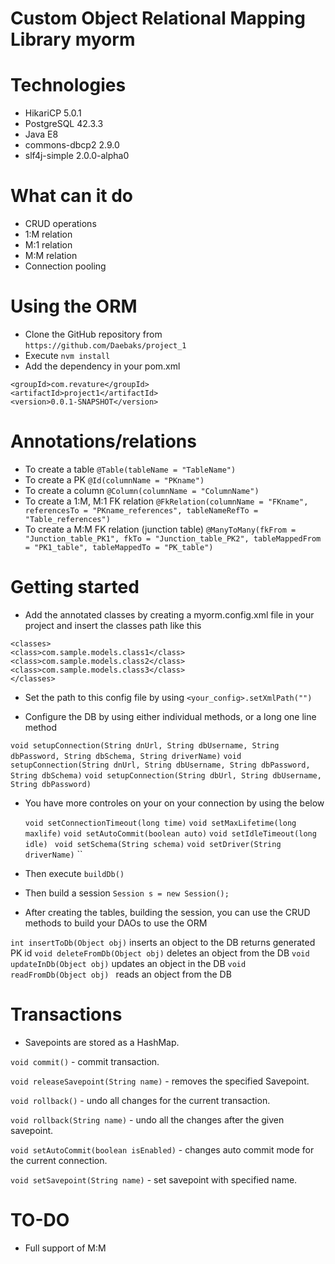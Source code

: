 # Custom Object Relational Mapping Library myorm

# Technologies

- HikariCP 5.0.1
- PostgreSQL 42.3.3
- Java E8
- commons-dbcp2 2.9.0
- slf4j-simple 2.0.0-alpha0

# What can it do

- CRUD operations
- 1:M relation
- M:1 relation
- M:M relation
- Connection pooling

# Using the ORM

- Clone the GitHub repository from `https://github.com/Daebaks/project_1`
- Execute `nvm install`
- Add the dependency in your pom.xml

```
<groupId>com.revature</groupId>
<artifactId>project1</artifactId>
<version>0.0.1-SNAPSHOT</version>

```

# Annotations/relations

- To create a table
  `@Table(tableName = "TableName")`
- To create a PK
  `@Id(columnName = "PKname")`
- To create a column
  `@Column(columnName = "ColumnName")`
- To create a 1:M, M:1 FK relation
  `@FkRelation(columnName = "FKname", referencesTo = "PKname_references", tableNameRefTo = "Table_references")`
- To create a M:M FK relation (junction table)
  `@ManyToMany(fkFrom = "Junction_table_PK1", fkTo = "Junction_table_PK2", tableMappedFrom = "PK1_table", tableMappedTo = "PK_table")`

# Getting started

- Add the annotated classes by creating a myorm.config.xml file in your project and insert the classes path like this

```
<classes>
<class>com.sample.models.class1</class>
<class>com.sample.models.class2</class>
<class>com.sample.models.class3</class>
</classes>
```

- Set the path to this config file by using `<your_config>.setXmlPath("")`

- Configure the DB by using either individual methods, or a long one line method

`void setupConnection(String dnUrl, String dbUsername, String dbPassword, String dbSchema, String driverName)`
`void setupConnection(String dnUrl, String dbUsername, String dbPassword, String dbSchema)`
`void setupConnection(String dbUrl, String dbUsername, String dbPassword)`

- You have more controles on your on your connection by using the below

  `void setConnectionTimeout(long time)`
  `void setMaxLifetime(long maxlife)`
  `void setAutoCommit(boolean auto)`
  `void setIdleTimeout(long idle)`
  ` void setSchema(String schema)`
  `void setDriver(String driverName)`
  ``

- Then execute `buildDb()`

- Then build a session `Session s = new Session();`

- After creating the tables, building the session, you can use the CRUD methods to build your DAOs to use the ORM

`int insertToDb(Object obj)` inserts an object to the DB returns generated PK id
`void deleteFromDb(Object obj)` deletes an object from the DB
`void updateInDb(Object obj)` updates an object in the DB
`void readFromDb(Object obj) ` reads an object from the DB

# Transactions

- Savepoints are stored as a HashMap.

`void commit()` - commit transaction.

`void releaseSavepoint(String name)` - removes the specified Savepoint.

`void rollback()` - undo all changes for the current transaction.

`void rollback(String name)` - undo all the changes after the given savepoint.

`void setAutoCommit(boolean isEnabled)` - changes auto commit mode for the current connection.

`void setSavepoint(String name)` - set savepoint with specified name.

# TO-DO
- Full support of M:M
